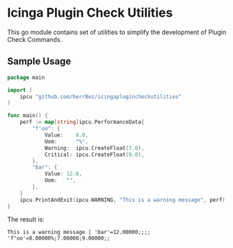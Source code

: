 # Icinga Plugin Check Utilities

This go module contains set of utilities to simplify the development of Plugin Check Commands.

## Sample Usage

```go
package main

import (
	ipcu "github.com/herrBez/icingaplugincheckutilities"
)

func main() {
	perf := map[string]ipcu.PerformanceData{
		"f'oo": {
			Value:    8.0,
			Uom:      "%",
			Warning:  ipcu.CreateFloat(7.0),
			Critical: ipcu.CreateFloat(9.0),
		},
		"bar": {
			Value: 12.0,
			Uom:   "",
		},
	}
	ipcu.PrintAndExit(ipcu.WARNING, "This is a warning message", perf)
}
```

The result is:

```
This is a warning message | 'bar'=12.00000;;;; 'f"oo'=8.00000%;7.00000;9.00000;;
```